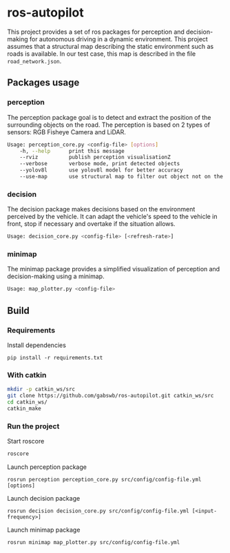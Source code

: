 # ros-autopilot
This project provides a set of ros packages for perception and decision-making for autonomous driving in a dynamic environment. This project assumes that a structural map describing the static environment such as roads is available. In our test case, this map is described in the file `road_network.json`.
## Packages usage
### perception
The perception package goal is to detect and extract the position of the surrounding objects on the road. The perception is based on 2 types of sensors: RGB Fisheye Camera and LiDAR.
```sh
Usage: perception_core.py <config-file> [options]
    -h, --help      print this message
    --rviz          publish perception visualisationZ
    --verbose       verbose mode, print detected objects
    --yolov8l       use yolov8l model for better accuracy
    --use-map       use structural map to filter out object not on the road
```
### decision
The decision package makes decisions based on the environment perceived by the vehicle. It can adapt the vehicle's speed to the vehicle in front, stop if necessary and overtake if the situation allows.
```sh
Usage: decision_core.py <config-file> [<refresh-rate>]
```
### minimap
The minimap package provides a simplified visualization of perception and decision-making using a minimap.
```sh
Usage: map_plotter.py <config-file>
```
## Build
### Requirements
Install dependencies
```
pip install -r requirements.txt
```
### With catkin
```sh
mkdir -p catkin_ws/src
git clone https://github.com/gabswb/ros-autopilot.git catkin_ws/src
cd catkin_ws/
catkin_make
```
### Run the project
Start roscore
```sh
roscore
```
Launch perception package
```
rosrun perception perception_core.py src/config/config-file.yml [options]
```
Launch decision package
```
rosrun decision decision_core.py src/config/config-file.yml [<input-frequency>]
```
Launch minimap package
```
rosrun minimap map_plotter.py src/config/config-file.yml
```